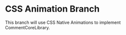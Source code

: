 # CSS Animation Branch

This branch will use CSS Native Animations to implement CommentCoreLibrary. 
